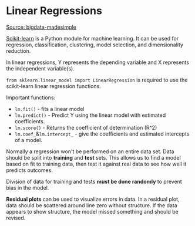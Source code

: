 # Linear Regressions

[Source: bigdata-madesimple](https://bigdata-madesimple.com/how-to-run-linear-regression-in-python-scikit-learn/)

[Scikit-learn](https://scikit-learn.org/stable/) is a Python module for machine learning. It can be used for regression, classification, clustering, model selection, and dimensionality reduction.

In linear regressions, Y represents the depending variable and X represents the independent variable(s).

`from sklearn.linear_model import LinearRegression` is required to use the scikit-learn linear regression functions.

Important functions:

* `lm.fit()` - fits a linear model
* `lm.predict()` - Predict Y using the linear model with estimated coefficients.
* `lm.score()` - Returns the coefficient of determination (R^2)
* `lm.coef_`&`lm.intercept_` - give the coefficients and estimated intercepts of a model.

Normally a regression won't be performed on an entire data set. Data should be split into **training** and **test** sets. This allows us to find a model based on fit to training data, then test it against real data to see how well it predicts outcomes.

Division of data for training and tests **must be done randomly** to prevent bias in the model.

**Residual plots** can be used to visualize errors in data. In a residual plot, data should be scattered around line zero without structure. If the data appears to show structure, the model missed something and should be revised.
